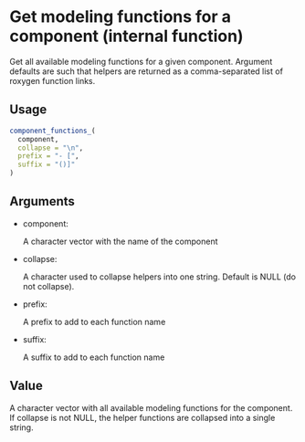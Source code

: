 # Get modeling functions for a component (internal function)

Get all available modeling functions for a given component. Argument
defaults are such that helpers are returned as a comma-separated list of
roxygen function links.

## Usage

``` r
component_functions_(
  component,
  collapse = "\n",
  prefix = "- [",
  suffix = "()]"
)
```

## Arguments

- component:

  A character vector with the name of the component

- collapse:

  A character used to collapse helpers into one string. Default is NULL
  (do not collapse).

- prefix:

  A prefix to add to each function name

- suffix:

  A suffix to add to each function name

## Value

A character vector with all available modeling functions for the
component. If collapse is not NULL, the helper functions are collapsed
into a single string.
